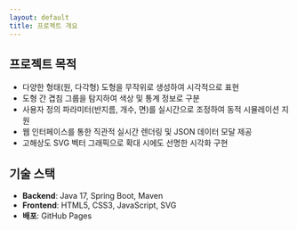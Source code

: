```yaml
---
layout: default
title: 프로젝트 개요
---
```


## 프로젝트 목적
- 다양한 형태(원, 다각형) 도형을 무작위로 생성하여 시각적으로 표현
- 도형 간 겹침 그룹을 탐지하여 색상 및 통계 정보로 구분
- 사용자 정의 파라미터(반지름, 개수, 면)를 실시간으로 조정하여 동적 시뮬레이션 지원
- 웹 인터페이스를 통한 직관적 실시간 렌더링 및 JSON 데이터 모달 제공
- 고해상도 SVG 벡터 그래픽으로 확대 시에도 선명한 시각화 구현

## 기술 스택
- **Backend**: Java 17, Spring Boot, Maven  
- **Frontend**: HTML5, CSS3, JavaScript, SVG
- **배포**: GitHub Pages

